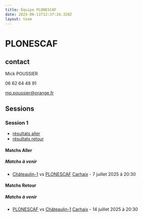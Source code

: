 ```yaml
---
title: Équipe PLONESCAF
date: 2025-06-11T12:37:24.328Z
layout: team
---
```


# PLONESCAF

## contact 

Mick POUSSIER

06 62 64 48 91

mp.poussier@orange.fr

## Sessions

### Session 1
- [résultats aller ](/scores/session-1/groupe-1/aller/)
- [résultats retour](/scores/session-1/groupe-1/retour/)

#### Matchs Aller

##### Matchs à venir

- [Châteaulin-1](/teams/Châteaulin-1) vs [PLONESCAF](/teams/PLONESCAF) [Carhaix](/stades/Carhaix) - 7 juillet 2025 à 20:30

#### Matchs Retour

##### Matchs à venir

- [PLONESCAF](/teams/PLONESCAF) vs [Châteaulin-1](/teams/Châteaulin-1) [Carhaix](/stades/Carhaix) - 14 juillet 2025 à 20:30

